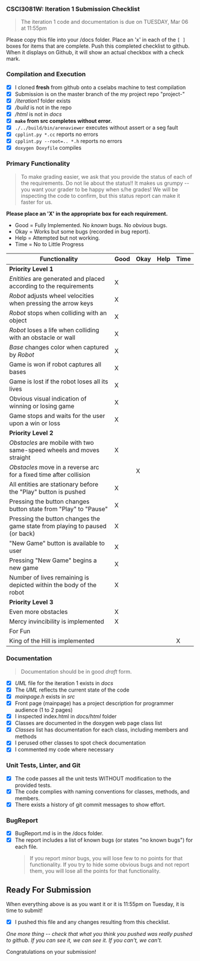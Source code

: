 ### CSCI3081W: Iteration 1 Submission Checklist

> The iteration 1 code and documentation is due on TUESDAY, Mar 06 at 11:55pm

Please copy this file into your /docs folder. Place an 'x' in each of the `[ ]` boxes for items that are complete. Push this completed checklist to github. When it displays on Github, it will show an actual checkbox with a check mark.

### Compilation and Execution

- [x] I cloned **fresh** from github onto a cselabs machine to test compilation
- [x] Submission is on the master branch of the my project repo "project-<username>"
- [x] _/iteration1_ folder exists
- [x] _/build_ is not in the repo
- [x] _/html_ is not in _docs_
- [x] **__`make` from src completes without error.__**
- [x] `./../build/bin/arenaviewer` executes without assert or a seg fault
- [x] `cpplint.py *.cc` reports no errors
- [x] `cpplint.py --root=.. *.h` reports no errors
- [x] `doxygen Doxyfile` compiles

### Primary Functionality

> To make grading easier, we ask that you provide the status of each of the requirements. Do not lie about the status!! It makes us grumpy -- you want your grader to be happy when s/he grades! We will be inspecting the code to confirm,
but this status report can make it faster for us.

**__Please place an 'X' in the appropriate box for each requirement.__**
- Good = Fully Implemented. No _known_ bugs. No _obvious_ bugs.
- Okay = Works but some bugs (recorded in bug report).
- Help = Attempted but not working.
- Time = No to Little Progress

| Functionality | Good | Okay | Help | Time |
| -------- | -------- | -------- | -------- | --------- |
| **__Priority Level 1__** | 
| _Enitities_ are generated and placed according to the requirements | X |  |  |  |
| _Robot_ adjusts wheel velocities when pressing the arrow keys | X |  |  |  |
| _Robot_ stops when colliding with an object | X |  |  |  |
| _Robot_ loses a life when colliding with an obstacle or wall | X |  |  |  |
| _Base_ changes color when captured by _Robot_ | X |  |  |  |
| Game is won if robot captures all bases | X |  |  |  |
| Game is lost if the robot loses all its lives | X |  |  |  |
| Obvious visual indication of winning or losing game | X |  |  |  |
| Game stops and waits for the user upon a win or loss | X |  |  |   |
| **__Priority Level 2__** |
| _Obstacles_ are mobile with two same-speed wheels and moves straight | X |  |  |   |
| _Obstacles_ move in a reverse arc for a fixed time after collision |  | X |  |   |
| All entities are stationary before the "Play" button is pushed | X |  |  |   |
| Pressing the button changes button state from "Play" to "Pause" | X |  |  |   |
| Pressing the button changes the game state from playing to paused (or back) | X |  |  |  |
| "New Game" button is available to user | X |  |  |  |
| Pressing "New Game" begins a new game | X |  |  |  |
| Number of lives remaining is depicted within the body of the robot | X |  |  |   |
| **__Priority Level 3__** |
| Even more obstacles | X |  |  |   |
| Mercy invincibility is implemented | X |  |  |  |
| For Fun | 
| King of the Hill is implemented |  |  |  | X |

### Documentation
> Documentation should be in good _draft_ form.

- [x] _UML_ file for the iteration 1 exists in _docs_
- [x] The _UML_ reflects the current state of the code
- [x] _mainpage.h_ exists in _src_
- [x] Front page (mainpage) has a project description for programmer audience (1 to 2 pages)
- [x] I inspected index.html in _docs/html_ folder
- [x] Classes are documented in the doxygen web page class list
- [x] _Classes_ list has documentation for each class, including members and methods
- [x] I perused other classes to spot check documentation
- [x] I commented my code where necessary

### Unit Tests, Linter, and Git
- [x] The code passes all the unit tests WITHOUT modification to the provided tests.
- [x] The code complies with naming conventions for classes, methods, and members.
- [x] There exists a history of git commit messages to show effort.

### BugReport
- [x] BugReport.md is in the /docs folder.
- [x] The report includes a list of known bugs (or states "no known bugs") for each file.
  > If you report _minor_ bugs, you will lose few to no points for that functionality.
  > If you try to hide some obvious bugs and not report them, you will lose all the points for that functionality.

## Ready For Submission

When everything above is as you want it or it is 11:55pm on Tuesday, it is time to submit!

- [x] I pushed this file and any changes resulting from this checklist.

_One more thing -- check that what you think you pushed was really pushed to github. If you can see it, we can see it. If you can't, we can't._

Congratulations on your submission!

